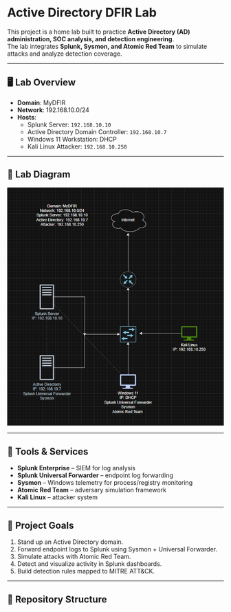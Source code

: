 # Active Directory DFIR Lab

This project is a home lab built to practice **Active Directory (AD) administration, SOC analysis, and detection engineering**.  
The lab integrates **Splunk, Sysmon, and Atomic Red Team** to simulate attacks and analyze detection coverage.

---

## 🖥️ Lab Overview
- **Domain**: MyDFIR  
- **Network**: 192.168.10.0/24  
- **Hosts**:
  - Splunk Server: `192.168.10.10`
  - Active Directory Domain Controller: `192.168.10.7`
  - Windows 11 Workstation: DHCP
  - Kali Linux Attacker: `192.168.10.250`

---

## 📂 Lab Diagram
[![Network Diagram](Diagrams/DIAGRAM.png)](Diagrams/DIAGRAM.png)

---

## 🔧 Tools & Services
- **Splunk Enterprise** – SIEM for log analysis  
- **Splunk Universal Forwarder** – endpoint log forwarding  
- **Sysmon** – Windows telemetry for process/registry monitoring  
- **Atomic Red Team** – adversary simulation framework  
- **Kali Linux** – attacker system  

---

## 🎯 Project Goals
1. Stand up an Active Directory domain.  
2. Forward endpoint logs to Splunk using Sysmon + Universal Forwarder.  
3. Simulate attacks with Atomic Red Team.  
4. Detect and visualize activity in Splunk dashboards.  
5. Build detection rules mapped to MITRE ATT&CK.  

---

## 📂 Repository Structure

